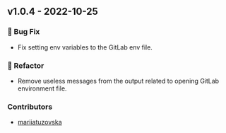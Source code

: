 ## v1.0.4 - 2022-10-25

### 🐛 Bug Fix

- Fix setting env variables to the GitLab env file.

### 🔨 Refactor

-  Remove useless messages from the output related to opening GitLab environment file.


### Contributors

- [mariiatuzovska](https://github.com/mariiatuzovska)




